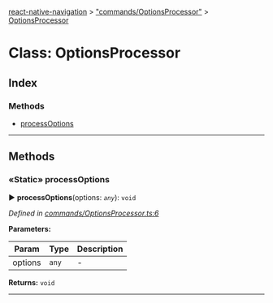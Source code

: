 [react-native-navigation](../README.md) > ["commands/OptionsProcessor"](../modules/_commands_optionsprocessor_.md) > [OptionsProcessor](../classes/_commands_optionsprocessor_.optionsprocessor.md)



# Class: OptionsProcessor

## Index

### Methods

* [processOptions](_commands_optionsprocessor_.optionsprocessor.md#processoptions)



---
## Methods
<a id="processoptions"></a>

### «Static» processOptions

► **processOptions**(options: *`any`*): `void`



*Defined in [commands/OptionsProcessor.ts:6](https://github.com/wix/react-native-navigation/blob/5cba4e85/lib/src/commands/OptionsProcessor.ts#L6)*



**Parameters:**

| Param | Type | Description |
| ------ | ------ | ------ |
| options | `any`   |  - |





**Returns:** `void`





___


